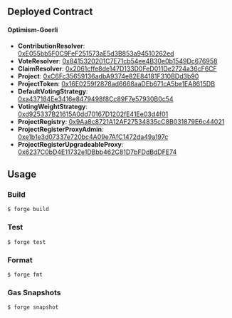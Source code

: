
## Deployed Contract

#### Optimism-Goerli
* **ContributionResolver**: [0xE055bb5F0C9FeF251573aE5d3B853a94510262ed](https://goerli-optimism.etherscan.io/address/0xe055bb5f0c9fef251573ae5d3b853a94510262ed)
* **VoteResolver**: [0x8415320201C7E71cb54ee4B30e0b1549Dc676958](https://goerli-optimism.etherscan.io/address/0x8415320201C7E71cb54ee4B30e0b1549Dc676958)
* **ClaimResolver**: [0x2061cffe8de147D133D0FeD011De2724a36cF6CF](https://goerli-optimism.etherscan.io/address/0x2061cffe8de147D133D0FeD011De2724a36cF6CF)
* **Project**: [0xC6Fc35659136adbA9374e82E84181F310BDd3b90](https://goerli-optimism.etherscan.io/address/0xC6Fc35659136adbA9374e82E84181F310BDd3b90)
* **ProjectToken**: [0x16E0259f2878ad6668aaDEb671cA5be1EA8615DB](https://goerli-optimism.etherscan.io/address/0x16E0259f2878ad6668aaDEb671cA5be1EA8615DB)
* **DefaultVotingStrategy**: [0xa437184Ee3416e8479498f8Cc89F7e57930B0c54](https://goerli-optimism.etherscan.io/address/0xa437184Ee3416e8479498f8Cc89F7e57930B0c54)
* **VotingWeightStrategy**: [0xd925337B21615A0dd70167D1202fE41Ee03d4f01](https://goerli-optimism.etherscan.io/address/0xd925337B21615A0dd70167D1202fE41Ee03d4f01)
* **ProjectRegistry**: [0x9Aa8c8721A12AF27534835cC8B031879E6c44021](https://goerli-optimism.etherscan.io/address/0x9Aa8c8721A12AF27534835cC8B031879E6c44021)
* **ProjectRegisterProxyAdmin**: [0xe1b1e3d07337e720bc4A09e7AfC1472da49a197c](https://goerli-optimism.etherscan.io/address/0xe1b1e3d07337e720bc4A09e7AfC1472da49a197c)
* **ProjectRegisterUpgradeableProxy**: [0x6237C0bD4E11732e1DBbb462C81D7bFDdBdDFE74](https://goerli-optimism.etherscan.io/address/0x6237C0bD4E11732e1DBbb462C81D7bFDdBdDFE74)

## Usage

### Build

```shell
$ forge build
```

### Test

```shell
$ forge test
```

### Format

```shell
$ forge fmt
```

### Gas Snapshots

```shell
$ forge snapshot
```
